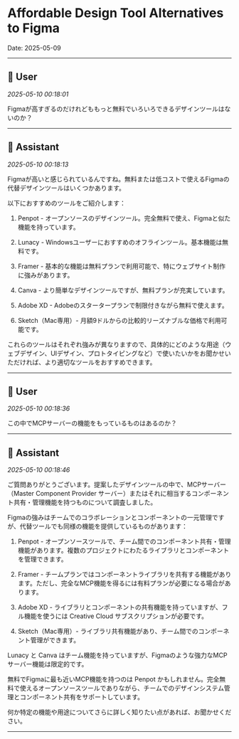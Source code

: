 # Affordable Design Tool Alternatives to Figma

Date: 2025-05-09

---

## 👤 User
*2025-05-10 00:18:01*

Figmaが高すぎるのだけれどももっと無料でいろいろできるデザインツールはないのか？

---

## 🤖 Assistant
*2025-05-10 00:18:13*

Figmaが高いと感じられているんですね。無料または低コストで使えるFigmaの代替デザインツールはいくつかあります。

以下におすすめのツールをご紹介します：

1. Penpot - オープンソースのデザインツール。完全無料で使え、Figmaと似た機能を持っています。

2. Lunacy - Windowsユーザーにおすすめのオフラインツール。基本機能は無料です。

3. Framer - 基本的な機能は無料プランで利用可能で、特にウェブサイト制作に強みがあります。

4. Canva - より簡単なデザインツールですが、無料プランが充実しています。

5. Adobe XD - Adobeのスタータープランで制限付きながら無料で使えます。

6. Sketch（Mac専用）- 月額9ドルからの比較的リーズナブルな価格で利用可能です。

これらのツールはそれぞれ強みが異なりますので、具体的にどのような用途（ウェブデザイン、UIデザイン、プロトタイピングなど）で使いたいかをお聞かせいただければ、より適切なツールをおすすめできます。

---

## 👤 User
*2025-05-10 00:18:36*

この中でMCPサーバーの機能をもっているものはあるのか？

---

## 🤖 Assistant
*2025-05-10 00:18:46*

ご質問ありがとうございます。提案したデザインツールの中で、MCPサーバー（Master Component Provider サーバー）またはそれに相当するコンポーネント共有・管理機能を持つものについて調査しました。

Figmaの強みはチームでのコラボレーションとコンポーネントの一元管理ですが、代替ツールでも同様の機能を提供しているものがあります：

1. Penpot - オープンソースツールで、チーム間でのコンポーネント共有・管理機能があります。複数のプロジェクトにわたるライブラリとコンポーネントを管理できます。

2. Framer - チームプランではコンポーネントライブラリを共有する機能があります。ただし、完全なMCP機能を得るには有料プランが必要になる場合があります。

3. Adobe XD - ライブラリとコンポーネントの共有機能を持っていますが、フル機能を使うには Creative Cloud サブスクリプションが必要です。

4. Sketch（Mac専用）- ライブラリ共有機能があり、チーム間でのコンポーネント管理ができます。

Lunacy と Canva はチーム機能を持っていますが、Figmaのような強力なMCPサーバー機能は限定的です。

無料でFigmaに最も近いMCP機能を持つのは Penpot かもしれません。完全無料で使えるオープンソースツールでありながら、チームでのデザインシステム管理とコンポーネント共有をサポートしています。

何か特定の機能や用途についてさらに詳しく知りたい点があれば、お聞かせください。

---
